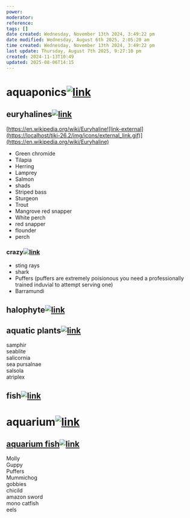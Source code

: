 ```yaml
---
power: 
moderator: 
reference: 
tags: []
date created: Wednesday, November 13th 2024, 3:49:22 pm
date modified: Wednesday, August 6th 2025, 2:05:20 am
time created: Wednesday, November 13th 2024, 3:49:22 pm
last update: Thursday, August 7th 2025, 9:27:10 pm
created: 2024-11-13T10:49
updated: 2025-08-06T14:15
---
```

# aquaponics[![link](https://localhost/tiki-26.2/img/icons/link.png)](https://localhost/tiki-26.2/tiki-index.php?page=brackish-water#aquaponics)

## euryhalines[![link](https://localhost/tiki-26.2/img/icons/link.png)](https://localhost/tiki-26.2/tiki-index.php?page=brackish-water#euryhalines)

[https://en.wikipedia.org/wiki/Euryhaline![link-external](https://localhost/tiki-26.2/img/icons/external_link.gif)](https://en.wikipedia.org/wiki/Euryhaline)

- Green chromide
- Tilapia
- Herring
- Lamprey
- Salmon
- shads
- Striped bass
- Sturgeon
- Trout
- Mangrove red snapper
- White perch
- red snapper
- flounder
- perch

  

### crazy[![link](https://localhost/tiki-26.2/img/icons/link.png)](https://localhost/tiki-26.2/tiki-index.php?page=brackish-water#crazy)

- sting rays
- shark
- Puffers (puffers are extremely poisionous you need a professionally trained induvial to attempt serving one)
- Barramundi

## halophyte[![link](https://localhost/tiki-26.2/img/icons/link.png)](https://localhost/tiki-26.2/tiki-index.php?page=brackish-water#halophyte)

## aquatic plants[![link](https://localhost/tiki-26.2/img/icons/link.png)](https://localhost/tiki-26.2/tiki-index.php?page=brackish-water#aquatic_plants)

samphir  
seablite  
salicornia  
sea pursalnae  
salsola  
atriplex

## fish[![link](https://localhost/tiki-26.2/img/icons/link.png)](https://localhost/tiki-26.2/tiki-index.php?page=brackish-water#fish)

# aquarium[![link](https://localhost/tiki-26.2/img/icons/link.png)](https://localhost/tiki-26.2/tiki-index.php?page=brackish-water#aquarium)

## [aquarium fish](https://localhost/tiki-26.2/tiki-editpage.php?page=brackish+aquarium+fish)[![link](https://localhost/tiki-26.2/img/icons/link.png)](https://localhost/tiki-26.2/tiki-index.php?page=brackish-water#aquarium_fish)

Molly  
Guppy  
Puffers  
Mummichog  
gobbies  
chicild  
amazon sword  
mono catfish  
eels